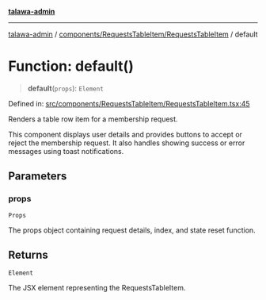 [**talawa-admin**](../../../../README.md)

***

[talawa-admin](../../../../modules.md) / [components/RequestsTableItem/RequestsTableItem](../README.md) / default

# Function: default()

> **default**(`props`): `Element`

Defined in: [src/components/RequestsTableItem/RequestsTableItem.tsx:45](https://github.com/bint-Eve/talawa-admin/blob/e05e1a03180dbbfc7ba850102958ea6b6cd4b01e/src/components/RequestsTableItem/RequestsTableItem.tsx#L45)

Renders a table row item for a membership request.

This component displays user details and provides buttons to accept or reject
the membership request. It also handles showing success or error messages using
toast notifications.

## Parameters

### props

`Props`

The props object containing request details, index, and state reset function.

## Returns

`Element`

The JSX element representing the RequestsTableItem.
